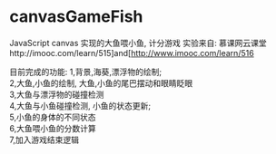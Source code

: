 # canvasGameFish
JavaScript canvas 实现的大鱼喂小鱼, 计分游戏
实验来自: 慕课网云课堂http://imooc.com/learn/515]and[http://www.imooc.com/learn/516

目前完成的功能:
  1,背景,海葵,漂浮物的绘制;  
  2,大鱼,小鱼的绘制, 大鱼,小鱼的尾巴摆动和眼睛眨眼  
  3,大鱼与漂浮物的碰撞检测  
  4,大鱼与小鱼碰撞检测, 小鱼的状态更新;  
  5,小鱼的身体的不同状态  
  6,大鱼喂小鱼的分数计算   
  7,加入游戏结束逻辑
